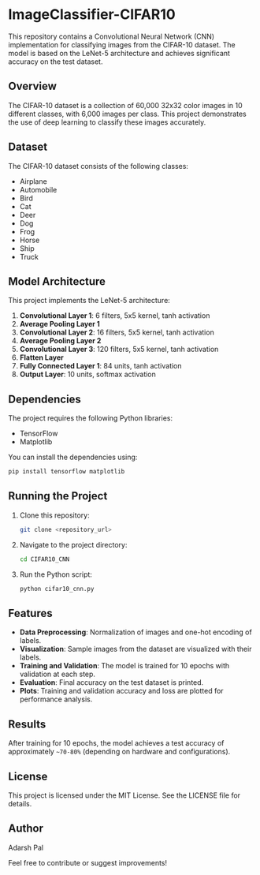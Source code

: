 # ImageClassifier-CIFAR10


This repository contains a Convolutional Neural Network (CNN) implementation for classifying images from the CIFAR-10 dataset. The model is based on the LeNet-5 architecture and achieves significant accuracy on the test dataset.

## Overview
The CIFAR-10 dataset is a collection of 60,000 32x32 color images in 10 different classes, with 6,000 images per class. This project demonstrates the use of deep learning to classify these images accurately.

## Dataset
The CIFAR-10 dataset consists of the following classes:
- Airplane
- Automobile
- Bird
- Cat
- Deer
- Dog
- Frog
- Horse
- Ship
- Truck

## Model Architecture
This project implements the LeNet-5 architecture:
1. **Convolutional Layer 1**: 6 filters, 5x5 kernel, tanh activation
2. **Average Pooling Layer 1**
3. **Convolutional Layer 2**: 16 filters, 5x5 kernel, tanh activation
4. **Average Pooling Layer 2**
5. **Convolutional Layer 3**: 120 filters, 5x5 kernel, tanh activation
6. **Flatten Layer**
7. **Fully Connected Layer 1**: 84 units, tanh activation
8. **Output Layer**: 10 units, softmax activation

## Dependencies
The project requires the following Python libraries:
- TensorFlow
- Matplotlib

You can install the dependencies using:
```bash
pip install tensorflow matplotlib
```

## Running the Project
1. Clone this repository:
   ```bash
   git clone <repository_url>
   ```
2. Navigate to the project directory:
   ```bash
   cd CIFAR10_CNN
   ```
3. Run the Python script:
   ```bash
   python cifar10_cnn.py
   ```

## Features
- **Data Preprocessing**: Normalization of images and one-hot encoding of labels.
- **Visualization**: Sample images from the dataset are visualized with their labels.
- **Training and Validation**: The model is trained for 10 epochs with validation at each step.
- **Evaluation**: Final accuracy on the test dataset is printed.
- **Plots**: Training and validation accuracy and loss are plotted for performance analysis.

## Results
After training for 10 epochs, the model achieves a test accuracy of approximately `~70-80%` (depending on hardware and configurations).

## License
This project is licensed under the MIT License. See the LICENSE file for details.

## Author
Adarsh Pal

Feel free to contribute or suggest improvements!
